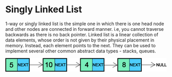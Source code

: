 # Singly Linked List
1-way or singly linked list is the simple one in which there is one head node and other nodes are connected in forward manner. i.e, you cannot traverse backwards as there is no back pointer.
Linked list is a linear collection of data elements, whose order is not given by their physical placement in memory. Instead, each element points to the next.
They can be used to implement several other common abstract data types - stacks, queues.

<img src="LinkedList.png">
